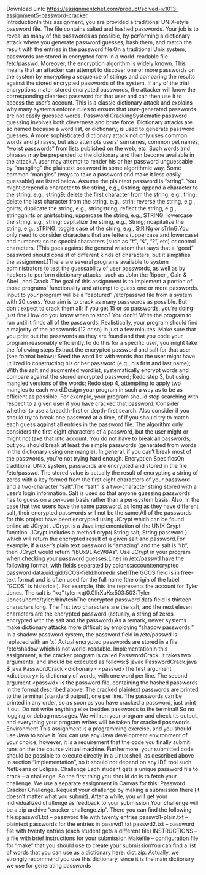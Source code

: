 Download Link: https://assignmentchef.com/product/solved-iv1013-assignment5-password-cracker
<br>
IntroductionIn this assignment, you are provided a traditional UNIX-style password ﬁle. The ﬁle contains salted and hashed passwords. Your job is to reveal as many of the passwords as possible, by performing a dictionary attack where you generate password guesses, hash them, and match the result with the entries in the password ﬁle.On a traditional Unix system, passwords are stored in encrypted form in a world-readable ﬁle /etc/passwd. Moreover, the encryption algorithm is widely known. This means that an attacker can attempt to discover one or more passwords on the system by encrypting a sequence of strings and comparing the results against the stored encrypted passwords of the system. If any of the trial encryptions match stored encrypted passwords, the attacker will know the corresponding cleartext password for that user and can then use it to access the user’s account. This is a classic dictionary attack and explains why many systems enforce rules to ensure that user-generated passwords are not easily guessed words. Password CrackingSystematic password guessing involves both cleverness and brute force. Dictionary attacks are so named because a word list, or dictionary, is used to generate password guesses. A more sophisticated dictionary attack not only uses common words and phrases, but also attempts users’ surnames, common pet names, “worst passwords” from lists published on the web, etc. Such words and phrases may be prepended to the dictionary and then become available in the attack.A user may attempt to render his or her password unguessable by “mangling” the plaintext password in some algorithmic way. Some common “mangles” (ways to take a password and make it less easily guessable) are listed below. Assume the plaintext password is “string”. You might:prepend a character to the string, e.g., 0string; append a character to the string, e.g., string9; delete the ﬁrst character from the string, e.g., tring; delete the last character from the string, e.g., strin; reverse the string, e.g., gnirts; duplicate the string, e.g., stringstring; reﬂect the string, e.g., stringgnirts or gnirtsstring; uppercase the string, e.g., STRING; lowercase the string, e.g., string; capitalize the string, e.g., String; ncapitalize the string, e.g., sTRING; toggle case of the string, e.g., StRiNg or sTrInG.You only need to consider characters that are letters (uppercase and lowercase) and numbers; so no special characters (such as “#”, “¢”, “?”, etc) or control characters. (This goes against the general wisdom that says that a “good” password should consist of different kinds of characters, but it simpliﬁes the assignment.)There are several programs available to system administrators to test the guessability of user passwords, as well as by hackers to perform dictionary attacks, such as John the Ripper , Cain &amp; Abel , and Crack .The goal of this assignment is to implement a portion of those programs’ functionality and attempt to guess one or more passwords. Input to your program will be a “captured” /etc/passwd ﬁle from a system with 20 users. Your aim is to crack as many passwords as possible. But don’t expect to crack them all; if you get 15 or so passwords, you’re doing just ﬁne.How do you know when to stop? You don’t! Write the program to run until it ﬁnds all of the passwords. Realistically, your program should ﬁnd a majority of the passwords (12 or so) in just a few minutes. Make sure that you print out the passwords as they are found and that you code your program reasonably efﬁciently.To do this for a speciﬁc user, you might take the following steps:Extract the encrypted password and salt for that user (see format below); Seed the word list with words that the user might have utilized in constructing his or her password (e.g., his ﬁrst and last name); With the salt and augmented wordlist, systematically encrypt words and compare against the stored encrypted password; Redo step 3, but using mangled versions of the words; Redo step 4, attempting to apply two mangles to each word.Design your program in such a way as to be as efﬁcient as possible. For example, your program should stop searching with respect to a given user if you have cracked that password. Consider whether to use a breadth-ﬁrst or depth-ﬁrst search. Also consider if you should try to break one password at a time, of if you should try to match each guess against all entries in the password ﬁle. The algorithm only considers the ﬁrst eight characters of a password, but the user might or might not take that into account. You do not have to break all passwords, but you should break at least the simple passwords (generated from words in the dictionary using one mangle). In general, if you can’t break most of the passwords, you’re not trying hard enough. Encryption SpeciﬁcsOn traditional UNIX system, passwords are encrypted and stored in the ﬁle /etc/passwd. The stored value is actually the result of encrypting a string of zeros with a key formed from the ﬁrst eight characters of your password and a two-character “salt”.The “salt” is a two-character string stored with a user’s login information. Salt is used so that anyone guessing passwords has to guess on a per-user basis rather than a per-system basis. Also, in the case that two users have the same password, as long as they have different salt, their encrypted passwords will not be the same.All of the passwords for this project have been encrypted using JCrypt which can be found online at: JCrypt . JCrypt is a Java implementation of the UNIX Crypt function. JCrypt includes a method crypt( String salt, String password ) which will return the encrypted result of a given salt and password.For example, if a user’s plain text password is “amazing” and the salt is “(b”, then JCrypt would return “(bUx9LiAcW8As”. Use JCrypt in your program when checking your password guesses.Lines in /etc/passwd have the following format, with ﬁelds separated by colons:account:encrypted password data:uid:gid:GCOS-field:homedir:shellThe GCOS ﬁeld is in free-text format and is often used for the full name (the origin of the label “GCOS” is historical). For example, this line represents the account for Tyler Jones. The salt is “&lt;q”.tyler:&lt;qt0.GlIrXuKs:503:503:Tyler Jones:/home/tyler:/bin/tcshThe encrypted password data ﬁeld is thirteen characters long. The ﬁrst two characters are the salt, and the next eleven characters are the encrypted password (actually, a string of zeros encrypted with the salt and the password).As a remark, newer systems make dictionary attacks more difﬁcult by employing “shadow passwords.” In a shadow password system, the password ﬁeld in /etc/passwd is replaced with an ‘x’. Actual encrypted passwords are stored in a ﬁle /etc/shadow which is not world-readable. ImplementationIn this assignment, a the cracker program is called PasswordCrack. It takes two arguments, and should be executed as follows:$ javac PasswordCrack.java $ java PasswordCrack &lt;dictionary&gt; &lt;passwd&gt;The ﬁrst argument &lt;dictionary&gt; is dictionary of words, with one word per line. The second argument &lt;passwd&gt; is the password ﬁle, containing the hashed passwords in the format described above. The cracked plaintext passwords are printed to the terminal (standard output), one per line. The passwords can be printed in any order, so as soon as you have cracked a password, just print it out. Do not write anything else besides passwords to the terminal! So no logging or debug messages. We will run your program and check its output, and everything your program writes will be taken for cracked passwords. Environment This assignment is a programming exercise, and you should use Java to solve it. You can use any Java development environment of your choice; however, it is a requirement that the code you ﬁnally submit runs on the the course virtual machine. Furthermore, your submitted code should be possible to execute directly in a Linux shell, as described above in section “Implementation”, so it should not depend on any IDE tool such NetBeans or Eclipse. Challenge Each student gets a unique password ﬁle to crack – a challenge. So the ﬁrst thing you should do is to fetch your challenge. We use a separate assignment in Canvas for this: Password Cracker Challenge. Request your challenge by making a submission there (it doesn’t matter what you submit). After a while, you will get your individualized challenge as feedback to your submission.Your challenge will be a zip archive “cracker-challenge.zip”. There you can ﬁnd the following ﬁles:passwd1.txt – password ﬁle with twenty entries passwd1-plain.txt – plaintext passwords for the entries in passwd1.txt passwd2.txt – password ﬁle with twenty entries (each student gets a different ﬁle) INSTRUCTIONS – a ﬁle with brief instructions for your submission Makeﬁle – conﬁguration ﬁle for “make” that you should use to create your submissionYou can ﬁnd a list of words that you can use as a dictionary here: dict.zip. Actually, we strongly recommend you use this dictionary, since it is the main dictionary we use for generating passwords